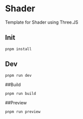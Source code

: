 # Shader

Template for Shader using Three.JS

## Init
```
pnpm install
```

## Dev
```
pnpm run dev
```

##Build
```
pnpm run build
```

##Preview
```
pnpm run preview
```
